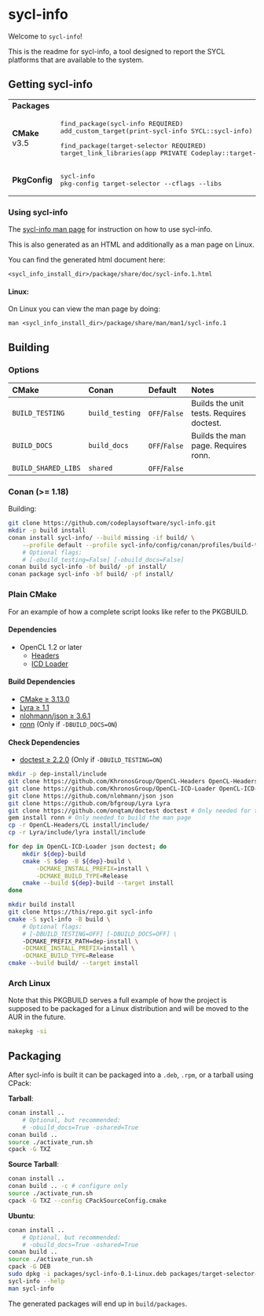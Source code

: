 # sycl-info

Welcome to `sycl-info`!

This is the readme for sycl-info, a tool designed to report the SYCL platforms
that are available to the system.

## Getting sycl-info

<table>
    <tr>
        <td><b>Packages</b></td>
        <td></td>
    </tr>
    <tr>
        <td><b>CMake</b><br>v3.5</td>
        <td><pre>
find_package(sycl-info REQUIRED)
add_custom_target(print-sycl-info SYCL::sycl-info)<br>
find_package(target-selector REQUIRED)
target_link_libraries(app PRIVATE Codeplay::target-selector)
</pre></td>
    <tr>
        <td><b>PkgConfig</b></td>
        <td>
<pre>
sycl-info
pkg-config target-selector --cflags --libs
</pre>
        </td>
    </tr>
</table>

### Using sycl-info

The [sycl-info man page](./sycl-info/doc/sycl-info.1.md) for instruction on how to use sycl-info.

This is also generated as an HTML and additionally as a man page on Linux.

You can find the generated html document here:

```
<sycl_info_install_dir>/package/share/doc/sycl-info.1.html
```

#### Linux:

On Linux you can view the man page by doing:

```
man <sycl_info_install_dir>/package/share/man/man1/sycl-info.1
```

## Building

### Options

| CMake | Conan | Default | Notes |
|:------|:------|:--------|:------|
| `BUILD_TESTING` | `build_testing` | `OFF`/`False` | Builds the unit tests. Requires doctest. |
| `BUILD_DOCS` | `build_docs` | `OFF`/`False` | Builds the man page. Requires ronn. |
| `BUILD_SHARED_LIBS` | `shared` | `OFF`/`False` | |

### Conan (>= 1.18)

Building:

```bash
git clone https://github.com/codeplaysoftware/sycl-info.git
mkdir -p build install
conan install sycl-info/ --build missing -if build/ \
    --profile default --profile sycl-info/config/conan/profiles/build-tools \
    # Optional flags:
    # [-obuild_testing=False] [-obuild_docs=False]
conan build sycl-info -bf build/ -pf install/
conan package sycl-info -bf build/ -pf install/
```

### Plain CMake

For an example of how a complete script looks like refer to the PKGBUILD.

#### Dependencies

* OpenCL 1.2 or later
    * [Headers](https://github.com/KhronosGroup/OpenCL-Headers)
    * [ICD Loader](https://github.com/KhronosGroup/OpenCL-ICD-Loader)

#### Build Dependencies

* [CMake ≥ 3.13.0](https://cmake.org/)
* [Lyra ≥ 1.1](https://github.com/bfgroup/Lyra)
* [nlohmann/json ≥ 3.6.1](https://github.com/nlohmann/json)
* [ronn](https://github.com/rtomayko/ronn) (Only if `-DBUILD_DOCS=ON`)

#### Check Dependencies

* [doctest ≥ 2.2.0](https://github.com/onqtam/doctest) (Only if `-DBUILD_TESTING=ON`)

```bash
mkdir -p dep-install/include
git clone https://github.com/KhronosGroup/OpenCL-Headers OpenCL-Headers
git clone https://github.com/KhronosGroup/OpenCL-ICD-Loader OpenCL-ICD-Loader
git clone https://github.com/nlohmann/json json
git clone https://github.com/bfgroup/Lyra Lyra
git clone https://github.com/onqtam/doctest doctest # Only needed for the tests
gem install ronn # Only needed to build the man page
cp -r OpenCL-Headers/CL install/include/
cp -r Lyra/include/lyra install/include

for dep in OpenCL-ICD-Loader json doctest; do
    mkdir ${dep}-build
    cmake -S $dep -B ${dep}-build \
        -DCMAKE_INSTALL_PREFIX=install \
        -DCMAKE_BUILD_TYPE=Release
    cmake --build ${dep}-build --target install
done

mkdir build install
git clone https://this/repo.git sycl-info
cmake -S sycl-info -B build \
    # Optional flags:
    # [-DBUILD_TESTING=OFF] [-DBUILD_DOCS=OFF] \
    -DCMAKE_PREFIX_PATH=dep-install \
    -DCMAKE_INSTALL_PREFIX=install \
    -DCMAKE_BUILD_TYPE=Release
cmake --build build/ --target install
```

### Arch Linux

Note that this PKGBUILD serves a full example of how the project is supposed to
be packaged for a Linux distribution and will be moved to the AUR in the future.

```bash
makepkg -si
```

## Packaging

After sycl-info is built it can be packaged into a `.deb`, `.rpm`, or a tarball using CPack:

**Tarball**:
```bash
conan install ..
    # Optional, but recommended:
    # -obuild_docs=True -oshared=True
conan build ..
source ./activate_run.sh
cpack -G TXZ
```

**Source Tarball**:
```bash
conan install ..
conan build .. -c # configure only
source ./activate_run.sh
cpack -G TXZ --config CPackSourceConfig.cmake
```

**Ubuntu**:
```bash
conan install ..
    # Optional, but recommended:
    # -obuild_docs=True -oshared=True
conan build ..
source ./activate_run.sh
cpack -G DEB
sudo dpkg -i packages/sycl-info-0.1-Linux.deb packages/target-selector-0.1-Linux.deb
sycl-info --help
man sycl-info
```

The generated packages will end up in `build/packages`.

